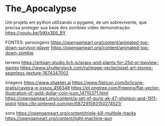 # The_Apocalypse
Um projeto em python utilizando o pygame, de um sobrevivente, que precisa proteger sua base dos zombies
video demonstração: https://youtu.be/5iKtx3E6_BY

FONTES:
persongens
https://opengameart.org/content/animated-top-down-survivor-player
https://opengameart.org/content/animated-top-down-zombie

terreno
https://artisan-studio.itch.io/grass-and-plants-for-25d-or-topview-games
https://www.shutterstock.com/ru/image-vector/pixel-art-stones-seamless-texture-1674347002

imagens
https://www.shakker.ai
https://www.flaticon.com/br/icone-gratis/caveira-e-ossos_456348
https://pt.pngtree.com/freepng/flat-vector-illustration-of-gold-dollar-coin-icon_14710371.html
https://opengameart.org/content/a-set-of-guns-ak-47-shotgun-and-1911-pistol
https://br.pinterest.com/pin/687291593150274521/

sons
https://opengameart.org/content/triple-kill-multiple-tracks
https://opengameart.org/content/light-machine-gun

